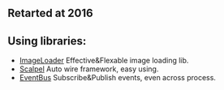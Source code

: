 
## Retarted at 2016

## Using libraries:
*  [ImageLoader](https://github.com/NickAndroid/ImageLoader_Android) Effective&Flexable image loading lib.
*  [Scalpel](https://github.com/NickAndroid/Scalpel_Android) Auto wire framework, easy using.
*  [EventBus](https://github.com/NickAndroid/EventBus_Android) Subscribe&Publish events, even across process.

